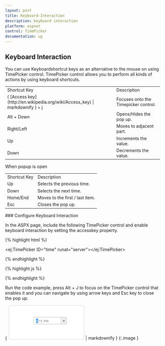 ```yaml
---
layout: post
title: Keyboard-Interaction
description: keyboard interaction
platform: aspnet
control: TimePicker
documentation: ug
---
```


## Keyboard Interaction

You can use Keyboardshortcut keys as an alternative to the mouse on using TimePicker control. TimePicker control allows you to perform all kinds of actions by using keyboard shortcuts.

<table>
<tr>
<td>
Shortcut Key</td><td>
Description</td></tr>
<tr>
<td>
{ [Access key](http://en.wikipedia.org/wiki/Access_key) | markdownify } + j</td><td>
Focuses onto the Timepicker control.</td></tr>
<tr>
<td>
Alt + Down</td><td>
Opens/Hides the pop up.</td></tr>
<tr>
<td>
Right/Left</td><td>
Moves to adjacent part.</td></tr>
<tr>
<td>
Up</td><td>
Increments the value.</td></tr>
<tr>
<td>
Down</td><td>
Decrements the value.</td></tr>
</table>


When popup is open

<table>
<tr>
<td>
Shortcut Key</td><td>
Description</td></tr>
<tr>
<td>
Up</td><td>
Selects the previous time. </td></tr>
<tr>
<td>
Down </td><td>
Selects the next time.</td></tr>
<tr>
<td>
Home/End</td><td>
Moves to the first / last item.</td></tr>
<tr>
<td>
Esc</td><td>
Closes the pop up.</td></tr>
</table>
### Configure Keyboard Interaction

In the ASPX page, include the following TimePicker control and enable keyboard interaction by setting the accesskey property.



{% highlight html %}



<ej:TimePicker ID="time" runat="server"></ej:TimePicker>





{% endhighlight %}



{% highlight js %}

<script type="text/javascript">

$(function () {

      $(document).on("keydown", function (e) {

           if (e.altKey && e.keyCode === 74) { // j- key code.

                 $("#<%= time.ClientID %>").focus();

     }

});

    });

  </script>



{% endhighlight %}



Run the code example, press Alt + J to focus on the TimePicker control that enables it and you can navigate by using arrow keys and Esc key to close the pop up.



{ ![](Keyboard-Interaction_images/Keyboard-Interaction_img1.png) | markdownify }
{:.image }


